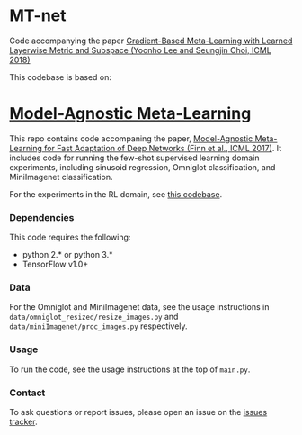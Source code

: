 # MT-net

Code accompanying the paper [Gradient-Based Meta-Learning with Learned Layerwise Metric and Subspace (Yoonho Lee and Seungjin Choi, ICML 2018)](https://arxiv.org/abs/1801.05558)

This codebase is based on:

# [Model-Agnostic Meta-Learning](https://github.com/cbfinn/maml)

This repo contains code accompaning the paper, 	[Model-Agnostic Meta-Learning for Fast Adaptation of Deep Networks (Finn et al., ICML 2017)](https://arxiv.org/abs/1703.03400). It includes code for running the few-shot supervised learning domain experiments, including sinusoid regression, Omniglot classification, and MiniImagenet classification.

For the experiments in the RL domain, see [this codebase](https://github.com/cbfinn/maml_rl).

### Dependencies
This code requires the following:
* python 2.\* or python 3.\*
* TensorFlow v1.0+

### Data
For the Omniglot and MiniImagenet data, see the usage instructions in `data/omniglot_resized/resize_images.py` and `data/miniImagenet/proc_images.py` respectively.

### Usage
To run the code, see the usage instructions at the top of `main.py`.

### Contact
To ask questions or report issues, please open an issue on the [issues tracker](https://github.com/cbfinn/maml/issues).
